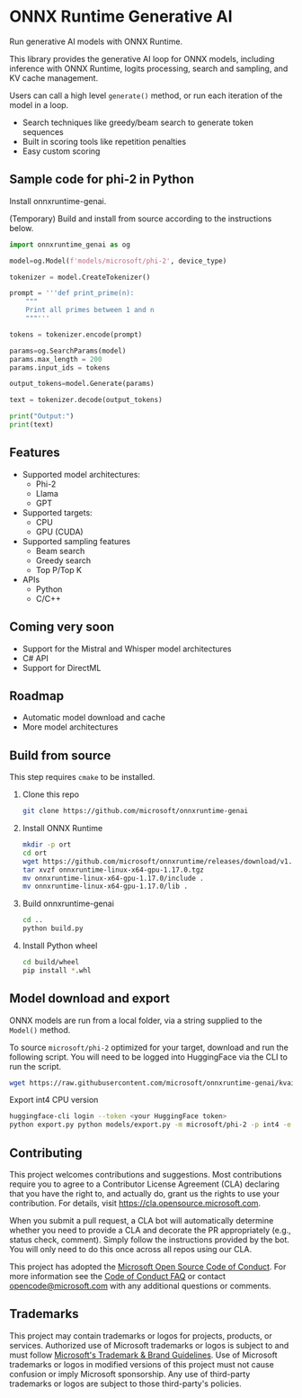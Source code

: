 # ONNX Runtime Generative AI

Run generative AI models with ONNX Runtime.

This library provides the generative AI loop for ONNX models, including inference with ONNX Runtime, logits processing, search and sampling, and KV cache management.

Users can call a high level `generate()` method, or run each iteration of the model in a loop.

* Search techniques like greedy/beam search to generate token sequences
* Built in scoring tools like repetition penalties
* Easy custom scoring

## Sample code for phi-2 in Python

Install onnxruntime-genai.

(Temporary) Build and install from source according to the instructions below.


```python
import onnxruntime_genai as og

model=og.Model(f'models/microsoft/phi-2', device_type)

tokenizer = model.CreateTokenizer()

prompt = '''def print_prime(n):
    """
    Print all primes between 1 and n
    """'''

tokens = tokenizer.encode(prompt)

params=og.SearchParams(model)
params.max_length = 200
params.input_ids = tokens

output_tokens=model.Generate(params)

text = tokenizer.decode(output_tokens)

print("Output:")
print(text)
```


## Features

* Supported model architectures:
  * Phi-2
  * Llama
  * GPT
* Supported targets:   
  * CPU
  * GPU (CUDA)
* Supported sampling features
  * Beam search
  * Greedy search
  * Top P/Top K
* APIs
  * Python
  * C/C++  

## Coming very soon

* Support for the Mistral and Whisper model architectures
* C# API
* Support for DirectML

## Roadmap

* Automatic model download and cache
* More model architectures

## Build from source

This step requires `cmake` to be installed.

1. Clone this repo

   ```bash
   git clone https://github.com/microsoft/onnxruntime-genai
   ```

2. Install ONNX Runtime

   ```bash
   mkdir -p ort
   cd ort
   wget https://github.com/microsoft/onnxruntime/releases/download/v1.17.0/onnxruntime-linux-x64-gpu-1.17.0.tgz
   tar xvzf onnxruntime-linux-x64-gpu-1.17.0.tgz 
   mv onnxruntime-linux-x64-gpu-1.17.0/include .
   mv onnxruntime-linux-x64-gpu-1.17.0/lib .
   ```

3. Build onnxruntime-genai

   ```bash
   cd ..
   python build.py
   ```
   
4. Install Python wheel

   ```bash
   cd build/wheel
   pip install *.whl
   ```

## Model download and export

ONNX models are run from a local folder, via a string supplied to the `Model()` method. 

To source `microsoft/phi-2` optimized for your target, download and run the following script. You will need to be logged into HuggingFace via the CLI to run the script.


```bash
wget https://raw.githubusercontent.com/microsoft/onnxruntime-genai/kvaishnavi/models/src/python/models/export.py
```

Export int4 CPU version 
```bash
huggingface-cli login --token <your HuggingFace token>
python export.py python models/export.py -m microsoft/phi-2 -p int4 -e cpu -o phi2-int4-cpu.onnx
```


## Contributing

This project welcomes contributions and suggestions.  Most contributions require you to agree to a
Contributor License Agreement (CLA) declaring that you have the right to, and actually do, grant us
the rights to use your contribution. For details, visit https://cla.opensource.microsoft.com.

When you submit a pull request, a CLA bot will automatically determine whether you need to provide
a CLA and decorate the PR appropriately (e.g., status check, comment). Simply follow the instructions
provided by the bot. You will only need to do this once across all repos using our CLA.

This project has adopted the [Microsoft Open Source Code of Conduct](https://opensource.microsoft.com/codeofconduct/).
For more information see the [Code of Conduct FAQ](https://opensource.microsoft.com/codeofconduct/faq/) or
contact [opencode@microsoft.com](mailto:opencode@microsoft.com) with any additional questions or comments.

## Trademarks

This project may contain trademarks or logos for projects, products, or services. Authorized use of Microsoft 
trademarks or logos is subject to and must follow 
[Microsoft's Trademark & Brand Guidelines](https://www.microsoft.com/en-us/legal/intellectualproperty/trademarks/usage/general).
Use of Microsoft trademarks or logos in modified versions of this project must not cause confusion or imply Microsoft sponsorship.
Any use of third-party trademarks or logos are subject to those third-party's policies.
